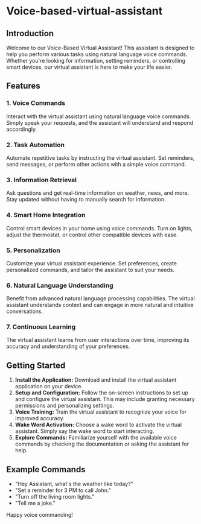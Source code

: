 # Voice-based-virtual-assistant


## Introduction

Welcome to our Voice-Based Virtual Assistant! This assistant is designed to help you perform various tasks using natural language voice commands. Whether you're looking for information, setting reminders, or controlling smart devices, our virtual assistant is here to make your life easier.

## Features

### 1. Voice Commands

Interact with the virtual assistant using natural language voice commands. Simply speak your requests, and the assistant will understand and respond accordingly.

### 2. Task Automation

Automate repetitive tasks by instructing the virtual assistant. Set reminders, send messages, or perform other actions with a simple voice command.

### 3. Information Retrieval

Ask questions and get real-time information on weather, news, and more. Stay updated without having to manually search for information.

### 4. Smart Home Integration

Control smart devices in your home using voice commands. Turn on lights, adjust the thermostat, or control other compatible devices with ease.

### 5. Personalization

Customize your virtual assistant experience. Set preferences, create personalized commands, and tailor the assistant to suit your needs.

### 6. Natural Language Understanding

Benefit from advanced natural language processing capabilities. The virtual assistant understands context and can engage in more natural and intuitive conversations.

### 7. Continuous Learning

The virtual assistant learns from user interactions over time, improving its accuracy and understanding of your preferences.

## Getting Started

1. **Install the Application:** Download and install the virtual assistant application on your device.
2. **Setup and Configuration:** Follow the on-screen instructions to set up and configure the virtual assistant. This may include granting necessary permissions and personalizing settings.
3. **Voice Training:** Train the virtual assistant to recognize your voice for improved accuracy.
4. **Wake Word Activation:** Choose a wake word to activate the virtual assistant. Simply say the wake word to start interacting.
5. **Explore Commands:** Familiarize yourself with the available voice commands by checking the documentation or asking the assistant for help.

## Example Commands

- "Hey Assistant, what's the weather like today?"
- "Set a reminder for 3 PM to call John."
- "Turn off the living room lights."
- "Tell me a joke."


Happy voice commanding!
